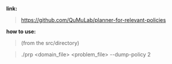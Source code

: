 **link:**
>https://github.com/QuMuLab/planner-for-relevant-policies

**how to use:**
>(from the src/directory)

>./prp <domain_file> <problem_file> --dump-policy 2

